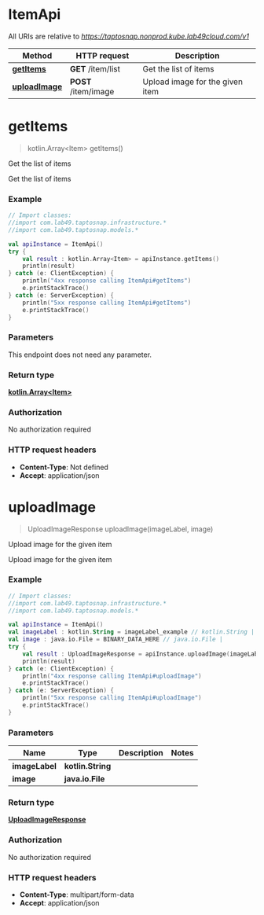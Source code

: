 # ItemApi

All URIs are relative to *https://taptosnap.nonprod.kube.lab49cloud.com/v1*

Method | HTTP request | Description
------------- | ------------- | -------------
[**getItems**](ItemApi.md#getItems) | **GET** /item/list | Get the list of items
[**uploadImage**](ItemApi.md#uploadImage) | **POST** /item/image | Upload image for the given item


<a name="getItems"></a>
# **getItems**
> kotlin.Array&lt;Item&gt; getItems()

Get the list of items

Get the list of items

### Example
```kotlin
// Import classes:
//import com.lab49.taptosnap.infrastructure.*
//import com.lab49.taptosnap.models.*

val apiInstance = ItemApi()
try {
    val result : kotlin.Array<Item> = apiInstance.getItems()
    println(result)
} catch (e: ClientException) {
    println("4xx response calling ItemApi#getItems")
    e.printStackTrace()
} catch (e: ServerException) {
    println("5xx response calling ItemApi#getItems")
    e.printStackTrace()
}
```

### Parameters
This endpoint does not need any parameter.

### Return type

[**kotlin.Array&lt;Item&gt;**](Item.md)

### Authorization

No authorization required

### HTTP request headers

 - **Content-Type**: Not defined
 - **Accept**: application/json

<a name="uploadImage"></a>
# **uploadImage**
> UploadImageResponse uploadImage(imageLabel, image)

Upload image for the given item

Upload image for the given item

### Example
```kotlin
// Import classes:
//import com.lab49.taptosnap.infrastructure.*
//import com.lab49.taptosnap.models.*

val apiInstance = ItemApi()
val imageLabel : kotlin.String = imageLabel_example // kotlin.String | 
val image : java.io.File = BINARY_DATA_HERE // java.io.File | 
try {
    val result : UploadImageResponse = apiInstance.uploadImage(imageLabel, image)
    println(result)
} catch (e: ClientException) {
    println("4xx response calling ItemApi#uploadImage")
    e.printStackTrace()
} catch (e: ServerException) {
    println("5xx response calling ItemApi#uploadImage")
    e.printStackTrace()
}
```

### Parameters

Name | Type | Description  | Notes
------------- | ------------- | ------------- | -------------
 **imageLabel** | **kotlin.String**|  |
 **image** | **java.io.File**|  |

### Return type

[**UploadImageResponse**](UploadImageResponse.md)

### Authorization

No authorization required

### HTTP request headers

 - **Content-Type**: multipart/form-data
 - **Accept**: application/json

